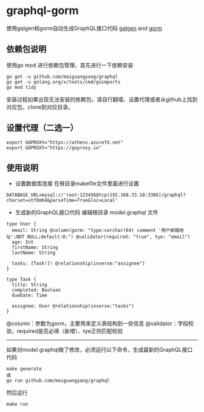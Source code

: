 # graphql-gorm

使用gqlgen和gorm自动生成GraphQL接口代码 [gqlgen](https://gqlgen.com) and [gorm](https://gorm.io)

## 依赖包说明
使用go mod 进行依赖包管理，首先进行一下依赖安装
```
go get -u github.com/maiguangyang/graphql
go get -u golang.org/x/tools/cmd/goimports
go mod tidy
```
安装过程如果出现无法安装的依赖包，请自行翻墙、设置代理或者从github上找到对应包，clone到对应目录。

## 设置代理（二选一）
```
export GOPROXY="https://athens.azurefd.net"
export GOPROXY="https://goproxy.io"
```

## 使用说明

- 设置数据库连接
在根目录makefile文件里面进行设置
```
DATABASE_URL=mysql://'root:123456@tcp(192.168.33.10:3306)/graphql?charset=utf8mb4&parseTime=True&loc=Local'
```

- 生成新的GraphQL接口代码
编辑根目录 model.graphql 文件

```
type User {
  email: String @column(gorm: "type:varchar(64) comment '用户邮箱地址';NOT NULL;default:0;") @validator(required: "true", tye: "email")
  age: Int
  firstName: String
  lastName: String

  tasks: [Task!]! @relationship(inverse:"assignee")
}

type Task {
  title: String
  completed: Boolean
  dueDate: Time

  assignee: User @relationship(inverse:"tasks")
}
```
@column：参数为gorm，主要用来定义表结构到一些信息
@validator：字段校验，required是否必填（新增）、tye正则匹配校验


------------
如果对model.graphql做了修改，必须运行以下命令，生成最新的GraphQL接口代码
```
make generate
或
go run github.com/maiguangyang/graphql
```
然后运行
```
make run
```

